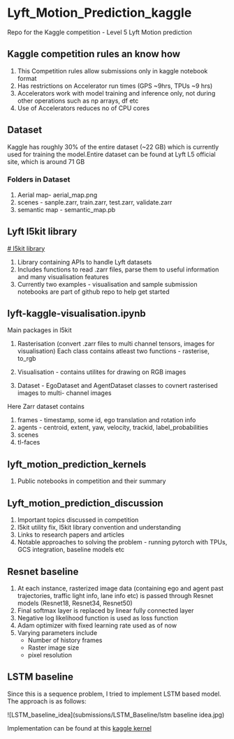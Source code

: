 # Lyft_Motion_Prediction_kaggle
Repo for the Kaggle competition - Level 5 Lyft Motion prediction

## Kaggle competition rules an know how
1. This Competition rules allow submissions only in kaggle notebook format
2. Has restrictions on Accelerator run times (GPS ~9hrs, TPUs ~9 hrs)
3. Accelerators work with model training and inference only, not during
   other operations such as np arrays, df etc
4. Use of Accelerators reduces no of CPU cores 

## Dataset
Kaggle has roughly 30% of the entire dataset (~22 GB) which is currently used
for training the model.Entire dataset can be found at Lyft L5 official site, 
which is around 71 GB

### Folders in Dataset
1. Aerial map- aerial_map.png
2. scenes - sanple.zarr, train.zarr, test.zarr, validate.zarr
3. semantic map - semantic_map.pb

## Lyft l5kit library
[# l5kit library](https://github.com/lyft/l5kit)
1. Library containing APIs to handle Lyft datasets
2. Includes functions to read .zarr files, parse them to useful information 
   and many visualisation features
3. Currently two examples - visualisation and sample submission notebooks are 
   part of github repo to help get started


## lyft-kaggle-visualisation.ipynb

Main packages in l5kit 
1. Rasterisation (convert .zarr files to multi channel tensors, images for visualisation)
   Each class contains atleast two functions - rasterise, to_rgb

2. Visualisation - contains utilites for drawing on RGB images

3. Dataset - EgoDataset and AgentDataset classes to covnert rasterised images to multi-
   channel images

Here Zarr dataset contains 
1. frames - timestamp, some id, ego translation and rotation info
2. agents - centroid, extent, yaw, velocity, trackid, label_probabilities
3. scenes 
4. tl-faces 

## lyft_motion_prediction_kernels

1. Public notebooks in competition and their summary

## Lyft_motion_prediction_discussion

1. Important topics discussed in competition
2. l5kit utility fix, l5kit library convention and understanding
3. Links to research papers and articles
4. Notable approaches to solving the problem - running pytorch with TPUs, GCS integration, baseline models etc

## Resnet baseline

1. At each instance, rasterized image data (containing ego and agent past trajectories, traffic light info, lane info etc) is passed through
Resnet models (Resnet18, Resnet34, Resnet50)
2. Final softmax layer is replaced by linear fully connected layer
3. Negative log likelihood function is used as loss function 
4. Adam optimizer with fixed learning rate used as of now
3. Varying parameters include
	- Number of history frames
	- Raster image size
	- pixel resolution 

## LSTM baseline

Since this is a sequence problem, I tried to implement LSTM based model. The approach is as follows: 

![LSTM_baseline_idea](submissions/LSTM_Baseline/lstm baseline idea.jpg)

Implementation can be found at this [kaggle kernel](https://www.kaggle.com/suryajrrafl/lstm-baseline)
